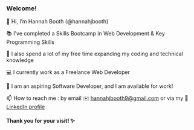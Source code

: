 ### Welcome! 

👋 Hi, I’m Hannah Booth (@hannahjbooth)

📚 I've completed a Skills Bootcamp in Web Development & Key Programming Skills

💭 I also spend a lot of my free time expanding my coding and technical knowledge

💻 I currently work as a Freelance Web Developer

🌱 I am an aspiring Software Developer, and I am available for work!

📫 How to reach me : by email ✉️ hannahjbooth9@gmail.com or via my 🔗 [LinkedIn profile](www.linkedin.com/in/hannah-booth-b92845156)

#### Thank you for your visit! ✨


<!---
hannahjbooth/hannahjbooth is a ✨ special ✨ repository because its `README.md` (this file) appears on your GitHub profile.
You can click the Preview link to take a look at your changes.
--->
